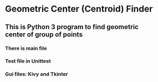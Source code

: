# Geometric Center (Centroid) Finder

## This is Python 3 program to find geometric center of group of points

### There is main file
### Test file in Unittest 
### Gui files: Kivy and Tkinter

